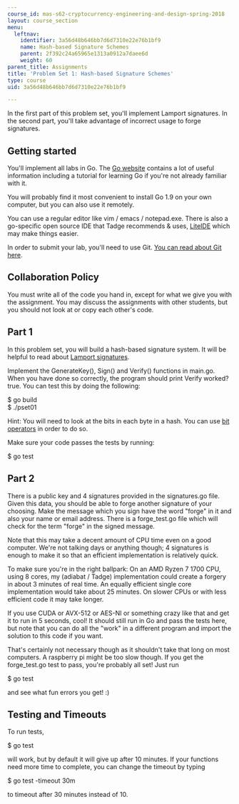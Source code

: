 ```yaml
---
course_id: mas-s62-cryptocurrency-engineering-and-design-spring-2018
layout: course_section
menu:
  leftnav:
    identifier: 3a56d48b646bb7d6d7310e22e76b1bf9
    name: Hash-based Signature Schemes
    parent: 2f392c24a65965e1313a0912a7daee6d
    weight: 60
parent_title: Assignments
title: 'Problem Set 1: Hash-based Signature Schemes'
type: course
uid: 3a56d48b646bb7d6d7310e22e76b1bf9

---
```


In the first part of this problem set, you'll implement Lamport signatures. In the second part, you'll take advantage of incorrect usage to forge signatures.

Getting started
---------------

You'll implement all labs in Go. The [Go website](https://golang.org/) contains a lot of useful information including a tutorial for learning Go if you're not already familiar with it.

You will probably find it most convenient to install Go 1.9 on your own computer, but you can also use it remotely.

You can use a regular editor like vim / emacs / notepad.exe. There is also a go-specific open source IDE that Tadge recommends & uses, [LiteIDE](https://github.com/visualfc/liteide) which may make things easier.

In order to submit your lab, you'll need to use Git. [You can read about Git here](https://www.kernel.org/pub/software/scm/git/docs/user-manual.html).

Collaboration Policy
--------------------

You must write all of the code you hand in, except for what we give you with the assignment. You may discuss the assignments with other students, but you should not look at or copy each other's code.

Part 1
------

In this problem set, you will build a hash-based signature system. It will be helpful to read about [Lamport signatures](https://en.wikipedia.org/wiki/Lamport_signature).

Implement the GenerateKey(), Sign() and Verify() functions in main.go. When you have done so correctly, the program should print Verify worked? true. You can test this by doing the following:

$ go build  
$ ./pset01

Hint: You will need to look at the bits in each byte in a hash. You can use [bit operators](https://medium.com/learning-the-go-programming-language/bit-hacking-with-go-e0acee258827) in order to do so.

Make sure your code passes the tests by running:

$ go test

Part 2
------

There is a public key and 4 signatures provided in the signatures.go file. Given this data, you should be able to forge another signature of your choosing. Make the message which you sign have the word "forge" in it and also your name or email address. There is a forge\_test.go file which will check for the term "forge" in the signed message.

Note that this may take a decent amount of CPU time even on a good computer. We're not talking days or anything though; 4 signatures is enough to make it so that an efficient implementation is relatively quick.

To make sure you're in the right ballpark: On an AMD Ryzen 7 1700 CPU, using 8 cores, my (adiabat / Tadge) implementation could create a forgery in about 3 minutes of real time. An equally efficient single core implementation would take about 25 minutes. On slower CPUs or with less efficient code it may take longer.

If you use CUDA or AVX-512 or AES-NI or something crazy like that and get it to run in 5 seconds, cool! It should still run in Go and pass the tests here, but note that you can do all the "work" in a different program and import the solution to this code if you want.

That's certainly not necessary though as it shouldn't take that long on most computers. A raspberry pi might be too slow though. If you get the forge\_test.go test to pass, you're probably all set! Just run

$ go test

and see what fun errors you get! :)

Testing and Timeouts
--------------------

To run tests,

$ go test

will work, but by default it will give up after 10 minutes. If your functions need more time to complete, you can change the timeout by typing

$ go test -timeout 30m

to timeout after 30 minutes instead of 10.